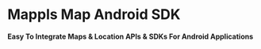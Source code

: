 # Mappls Map Android SDK

**Easy To Integrate Maps & Location APIs & SDKs For Android Applications**